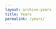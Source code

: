 ```yaml
---
layout: archive-years
title: Years
permalink: /years/
---
```

<html>
<head>
	<meta charset="utf-8"> 
	<title>Bootstrap 实例 - 按钮标签</title>
	<link rel="stylesheet" href="/css/bootstrap.min.css">
    <script src="/js/bootstrap.min.js"></script>
</head>

</html>